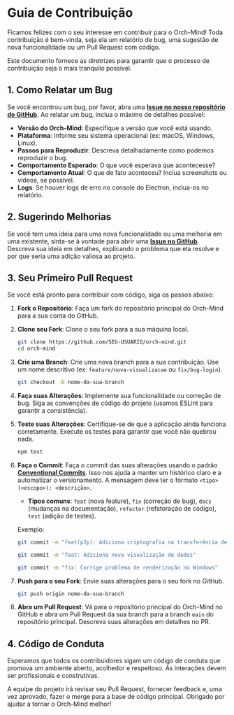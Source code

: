 # Guia de Contribuição

Ficamos felizes com o seu interesse em contribuir para o Orch-Mind! Toda contribuição é bem-vinda, seja ela um relatório de bug, uma sugestão de nova funcionalidade ou um Pull Request com código.

Este documento fornece as diretrizes para garantir que o processo de contribuição seja o mais tranquilo possível.

## 1. Como Relatar um Bug

Se você encontrou um bug, por favor, abra uma **[Issue no nosso repositório do GitHub](https://github.com/guiferrarib/orch-mind/issues/new?assignees=&labels=bug&template=bug_report.md&title=)**. Ao relatar um bug, inclua o máximo de detalhes possível:

- **Versão do Orch-Mind**: Especifique a versão que você está usando.
- **Plataforma**: Informe seu sistema operacional (ex: macOS, Windows, Linux).
- **Passos para Reproduzir**: Descreva detalhadamente como podemos reproduzir o bug.
- **Comportamento Esperado**: O que você esperava que acontecesse?
- **Comportamento Atual**: O que de fato aconteceu? Inclua screenshots ou vídeos, se possível.
- **Logs**: Se houver logs de erro no console do Electron, inclua-os no relatório.

## 2. Sugerindo Melhorias

Se você tem uma ideia para uma nova funcionalidade ou uma melhoria em uma existente, sinta-se à vontade para abrir uma **[Issue no GitHub](https://github.com/guiferrarib/orch-mind/issues/new?assignees=&labels=enhancement&template=feature_request.md&title=)**. Descreva sua ideia em detalhes, explicando o problema que ela resolve e por que seria uma adição valiosa ao projeto.

## 3. Seu Primeiro Pull Request

Se você está pronto para contribuir com código, siga os passos abaixo:

1. **Fork o Repositório**: Faça um fork do repositório principal do Orch-Mind para a sua conta do GitHub.

2. **Clone seu Fork**: Clone o seu fork para a sua máquina local.

   ```bash
   git clone https://github.com/SEU-USUARIO/orch-mind.git
   cd orch-mind
   ```

3. **Crie uma Branch**: Crie uma nova branch para a sua contribuição. Use um nome descritivo (ex: `feature/nova-visualizacao` ou `fix/bug-login`).

   ```bash
   git checkout -b nome-da-sua-branch
   ```

4. **Faça suas Alterações**: Implemente sua funcionalidade ou correção de bug. Siga as convenções de código do projeto (usamos ESLint para garantir a consistência).

5. **Teste suas Alterações**: Certifique-se de que a aplicação ainda funciona corretamente. Execute os testes para garantir que você não quebrou nada.

   ```bash
   npm test
   ```

6. **Faça o Commit**: Faça o commit das suas alterações usando o padrão **[Conventional Commits](https://www.conventionalcommits.org/)**. Isso nos ajuda a manter um histórico claro e a automatizar o versionamento. A mensagem deve ter o formato `<tipo>(<escopo>): <descrição>`.

   - **Tipos comuns**: `feat` (nova feature), `fix` (correção de bug), `docs` (mudanças na documentação), `refactor` (refatoração de código), `test` (adição de testes).

   Exemplo:

   ```bash
   git commit -m "feat(p2p): Adiciona criptografia na transferência de arquivos"
   ```

   ```bash
   git commit -m "feat: Adiciona nova visualização de dados"
   ```

   ```bash
   git commit -m "fix: Corrige problema de renderização no Windows"
   ```

7. **Push para o seu Fork**: Envie suas alterações para o seu fork no GitHub.

   ```bash
   git push origin nome-da-sua-branch
   ```

8. **Abra um Pull Request**: Vá para o repositório principal do Orch-Mind no GitHub e abra um Pull Request da sua branch para a branch `main` do repositório principal. Descreva suas alterações em detalhes no PR.

## 4. Código de Conduta

Esperamos que todos os contribuidores sigam um código de conduta que promova um ambiente aberto, acolhedor e respeitoso. As interações devem ser profissionais e construtivas.

A equipe do projeto irá revisar seu Pull Request, fornecer feedback e, uma vez aprovado, fazer o merge para a base de código principal. Obrigado por ajudar a tornar o Orch-Mind melhor!
